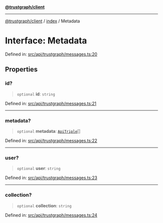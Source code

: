 [**@trustgraph/client**](../../README.md)

***

[@trustgraph/client](../../README.md) / [index](../README.md) / Metadata

# Interface: Metadata

Defined in: [src/api/trustgraph/messages.ts:20](https://github.com/trustgraph-ai/trustgraph-ts-client/blob/edcc8c01cf9c2f58c76719d5d2aa7058546360d9/src/api/trustgraph/messages.ts#L20)

## Properties

### id?

> `optional` **id**: `string`

Defined in: [src/api/trustgraph/messages.ts:21](https://github.com/trustgraph-ai/trustgraph-ts-client/blob/edcc8c01cf9c2f58c76719d5d2aa7058546360d9/src/api/trustgraph/messages.ts#L21)

***

### metadata?

> `optional` **metadata**: [`ApiTriple`](ApiTriple.md)[]

Defined in: [src/api/trustgraph/messages.ts:22](https://github.com/trustgraph-ai/trustgraph-ts-client/blob/edcc8c01cf9c2f58c76719d5d2aa7058546360d9/src/api/trustgraph/messages.ts#L22)

***

### user?

> `optional` **user**: `string`

Defined in: [src/api/trustgraph/messages.ts:23](https://github.com/trustgraph-ai/trustgraph-ts-client/blob/edcc8c01cf9c2f58c76719d5d2aa7058546360d9/src/api/trustgraph/messages.ts#L23)

***

### collection?

> `optional` **collection**: `string`

Defined in: [src/api/trustgraph/messages.ts:24](https://github.com/trustgraph-ai/trustgraph-ts-client/blob/edcc8c01cf9c2f58c76719d5d2aa7058546360d9/src/api/trustgraph/messages.ts#L24)
